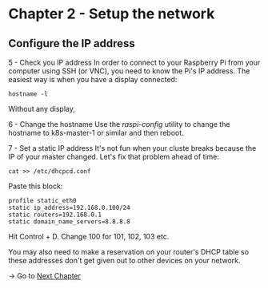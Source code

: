 # Chapter 2 - Setup the network


## Configure the IP address

5 - Check you IP address
In order to connect to your Raspberry Pi from your computer using SSH (or VNC),
you need to know the Pi's IP address.
The easiest way is when you have a display connected:
```
hostname -l
```

Without any display,

6 - Change the hostname
Use the _raspi-config_ utility to change the hostname to k8s-master-1
or similar and then reboot.

7 - Set a static IP address
It's not fun when your cluste breaks because the IP of your master changed.
Let's fix that problem ahead of time:

```
cat >> /etc/dhcpcd.conf
```

Paste this block:

```
profile static_eth0
static ip_address=192.168.0.100/24
static routers=192.168.0.1
static domain_name_servers=8.8.8.8
```

Hit Control + D.
Change 100 for 101, 102, 103 etc.

You may also need to make a reservation on your router's DHCP table so these addresses don't get given out to other devices on your network.


-> Go to [Next Chapter](https://github.com/estelle-a/ServerlessConf2018-Workshop-OpenFaas/blob/master/03-Docker-Kubernetes-Installation.md)
